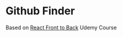 # Github Finder

Based on <a target="_blank" rel="noreferrer" href="https://www.udemy.com/course/modern-react-front-to-back/">React Front to Back</a> Udemy Course

